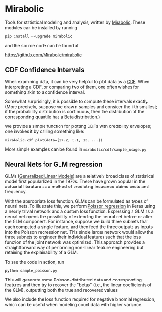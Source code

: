 # Mirabolic
Tools for statistical modeling and analysis, written by [Mirabolic](https://www.mirabolic.net/).  These modules can be installed by running
```
pip install --upgrade mirabolic
```
and the source code can be found at

https://github.com/Mirabolic/mirabolic

## CDF Confidence Intervals

When examining data, it can be very helpful to plot data as a [CDF](https://en.wikipedia.org/wiki/Cumulative_distribution_function).  When interpreting
a CDF, or comparing two of them, one often wishes for something akin to a
confidence interval.

Somewhat surprisingly, it is possible to compute these intervals exactly.  (More precisely, suppose we draw n samples and consider the i-th smallest; if the probability distribution is continuous, then the distribution of the corresponding quantile has a Beta distribution.)

We provide a simple function for plotting CDFs with credibility envelopes; one invokes
it by calling something like:
```
mirabolic.cdf_plot(data=[17.2, 5.1, 13, ...])
```

More simple examples can be found in `mirabolic/cdf/sample_usage.py`

## Neural Nets for GLM regression

GLMs ([Generalized Linear Models](https://en.wikipedia.org/wiki/Generalized_linear_model)) are a relatively broad class of statistical model first popularlized in the 1970s.  These have grown popular in the actuarial literature as a method of predicting insurance claims costs and frequency.

With the appropriate loss function, GLMs can be formulated as types of neural nets.  To illustrate this, we perform [Poisson regression](https://en.wikipedia.org/wiki/Poisson_regression) in Keras using a nearly trivial network and a custom loss function.  Expressing a GLM as a neural net opens the possibility of extending the neural net before or after the GLM component.  For instance, suppose we build three subnets that each computed a single feature, and then feed the three outputs as inputs into the Poisson regression net.  This single larger network would allow the three subnets to engineer their individual features such that the loss function of the joint network was optimized.  This approach provides a straightforward way of performing non-linear feature engineering but retaining the explainability of a GLM.

To see the code in action, run
```
python sample_poisson.py
```
This will generate some Poisson-distributed data and corresponding features and then try to recover the "betas" (i.e., the linear coefficients of the GLM), outputting both the true and recovered values.

We also include the loss function required for negative binomial regression, which can be useful when modeling count data with higher variance.
